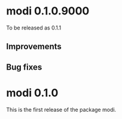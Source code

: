 # modi 0.1.0.9000

To be released as 0.1.1

## Improvements

## Bug fixes


# modi 0.1.0

This is the first release of the package modi.

